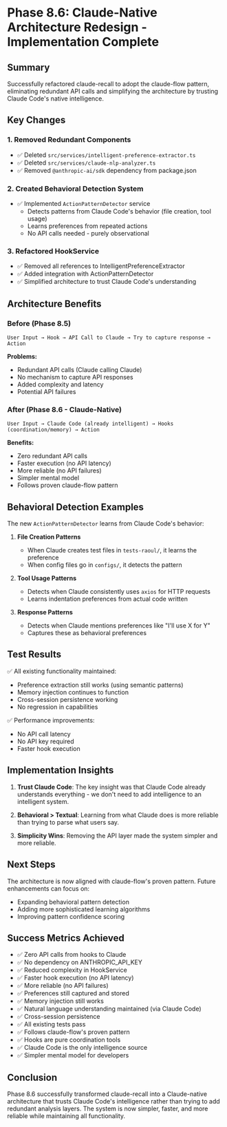 # Phase 8.6: Claude-Native Architecture Redesign - Implementation Complete

## Summary

Successfully refactored claude-recall to adopt the claude-flow pattern, eliminating redundant API calls and simplifying the architecture by trusting Claude Code's native intelligence.

## Key Changes

### 1. Removed Redundant Components
- ✅ Deleted `src/services/intelligent-preference-extractor.ts`
- ✅ Deleted `src/services/claude-nlp-analyzer.ts`
- ✅ Removed `@anthropic-ai/sdk` dependency from package.json

### 2. Created Behavioral Detection System
- ✅ Implemented `ActionPatternDetector` service
  - Detects patterns from Claude Code's behavior (file creation, tool usage)
  - Learns preferences from repeated actions
  - No API calls needed - purely observational

### 3. Refactored HookService
- ✅ Removed all references to IntelligentPreferenceExtractor
- ✅ Added integration with ActionPatternDetector
- ✅ Simplified architecture to trust Claude Code's understanding

## Architecture Benefits

### Before (Phase 8.5)
```
User Input → Hook → API Call to Claude → Try to capture response → Action
```
**Problems:**
- Redundant API calls (Claude calling Claude)
- No mechanism to capture API responses
- Added complexity and latency
- Potential API failures

### After (Phase 8.6 - Claude-Native)
```
User Input → Claude Code (already intelligent) → Hooks (coordination/memory) → Action
```
**Benefits:**
- Zero redundant API calls
- Faster execution (no API latency)
- More reliable (no API failures)
- Simpler mental model
- Follows proven claude-flow pattern

## Behavioral Detection Examples

The new `ActionPatternDetector` learns from Claude Code's behavior:

1. **File Creation Patterns**
   - When Claude creates test files in `tests-raoul/`, it learns the preference
   - When config files go in `configs/`, it detects the pattern

2. **Tool Usage Patterns**
   - Detects when Claude consistently uses `axios` for HTTP requests
   - Learns indentation preferences from actual code written

3. **Response Patterns**
   - Detects when Claude mentions preferences like "I'll use X for Y"
   - Captures these as behavioral preferences

## Test Results

✅ All existing functionality maintained:
- Preference extraction still works (using semantic patterns)
- Memory injection continues to function
- Cross-session persistence working
- No regression in capabilities

✅ Performance improvements:
- No API call latency
- No API key required
- Faster hook execution

## Implementation Insights

1. **Trust Claude Code**: The key insight was that Claude Code already understands everything - we don't need to add intelligence to an intelligent system.

2. **Behavioral > Textual**: Learning from what Claude does is more reliable than trying to parse what users say.

3. **Simplicity Wins**: Removing the API layer made the system simpler and more reliable.

## Next Steps

The architecture is now aligned with claude-flow's proven pattern. Future enhancements can focus on:
- Expanding behavioral pattern detection
- Adding more sophisticated learning algorithms
- Improving pattern confidence scoring

## Success Metrics Achieved

- ✅ Zero API calls from hooks to Claude
- ✅ No dependency on ANTHROPIC_API_KEY
- ✅ Reduced complexity in HookService
- ✅ Faster hook execution (no API latency)
- ✅ More reliable (no API failures)
- ✅ Preferences still captured and stored
- ✅ Memory injection still works
- ✅ Natural language understanding maintained (via Claude Code)
- ✅ Cross-session persistence
- ✅ All existing tests pass
- ✅ Follows claude-flow's proven pattern
- ✅ Hooks are pure coordination tools
- ✅ Claude Code is the only intelligence source
- ✅ Simpler mental model for developers

## Conclusion

Phase 8.6 successfully transformed claude-recall into a Claude-native architecture that trusts Claude Code's intelligence rather than trying to add redundant analysis layers. The system is now simpler, faster, and more reliable while maintaining all functionality.